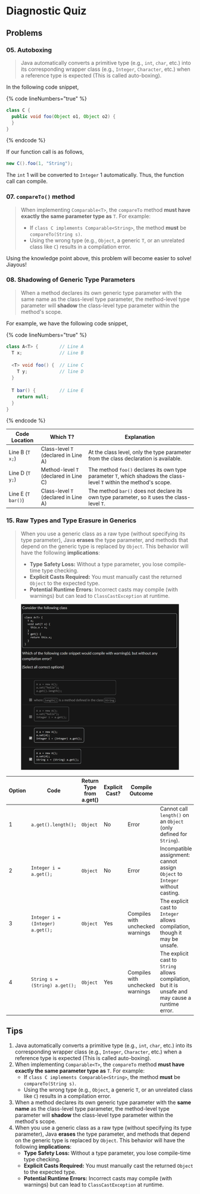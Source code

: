 # Diagnostic Quiz

## Problems

### 05. Autoboxing

> Java automatically converts a primitive type (e.g., `int`, `char`, etc.) into its corresponding wrapper class (e.g., `Integer`, `Character`, etc.) when a reference type is expected (This is called auto-boxing).

In the following code snippet,

{% code lineNumbers="true" %}
```java
class C {
  public void foo(Object o1, Object o2) { 
  }
}
```
{% endcode %}

If our function call is as follows,

```java
new C().foo(1, "String");
```

The `int` 1 will be converted to `Integer` 1 automatically. Thus, the function call can compile.

### 07. `compareTo()` method

> When implementing `Comparable<T>`, the `compareTo` method **must have exactly the same parameter type as** `T`. For example:
>
> * If `class C implements Comparable<String>`, the method **must** be `compareTo(String s)`.
> * Using the wrong type (e.g., `Object`, a generic `T`, or an unrelated class like `C`) results in a compilation error.

Using the knowledge point above, this problem will become easier to solve! Jiayous!

### 08. **Shadowing of Generic Type Parameters**

> When a method declares its own generic type parameter with the same name as the class-level type parameter, the method-level type parameter will **shadow** the class-level type parameter within the method's scope.&#x20;

For example, we have the following code snippet,

{% code lineNumbers="true" %}
```java
class A<T> {        // Line A
  T x;              // Line B
  
  <T> void foo() {  // Line C
    T y;            // line D
  }
  
  T bar() {         // Line E
    return null;
  }
}
```
{% endcode %}

|  Code Location     | 	Which T?                             | Explanation                                                                                                          |
| ------------------ | ------------------------------------- | -------------------------------------------------------------------------------------------------------------------- |
| Line B (`T x;`)    | Class-level `T` (declared in Line A)  | At the class level, only the type parameter from the class declaration is available.                                 |
| Line D (`T y;`)    | Method-level `T` (declared in Line C) | The method `foo()` declares its own type parameter `T`, which shadows the class-level `T` within the method's scope. |
| Line E (`T bar()`) | Class-level `T` (declared in Line A)  | The method `bar()` does not declare its own type parameter, so it uses the class-level `T`.                          |

### 15. Raw Types and Type Erasure in Generics

> When you use a generic class as a raw type (without specifying its type parameter), Java **erases** the type parameter, and methods that depend on the generic type is replaced by `Object`. This behavior will have the following **implications**:
>
> * **Type Safety Loss:** Without a type parameter, you lose compile-time type checking.
> * **Explicit Casts Required:** You must manually cast the returned `Object` to the expected type.
> * **Potential Runtime Errors:** Incorrect casts may compile (with warnings) but can lead to `ClassCastException` at runtime.

<figure><img src="../../../.gitbook/assets/lec05-quiz-15.png" alt="" width="563"><figcaption></figcaption></figure>

| Option | Code                             | Return Type from a.get() | Explicit Cast? | Compile Outcome                  |                                                                                                   |
| ------ | -------------------------------- | ------------------------ | -------------- | -------------------------------- | ------------------------------------------------------------------------------------------------- |
| 1      | `a.get().length();`              | `Object`                 | No             | Error                            | Cannot call `length()` on an `Object` (only defined for `String`).                                |
| 2      | `Integer i = a.get();`           | `Object`                 | No             | Error                            | Incompatible assignment: cannot assign `Object` to `Integer` without casting.                     |
| 3      | `Integer i = (Integer) a.get();` | `Object`                 | Yes            | Compiles with unchecked warnings | The explicit cast to `Integer` allows compilation, though it may be unsafe.                       |
| 4      | `String s = (String) a.get();`   | `Object`                 | Yes            | Compiles with unchecked warnings | The explicit cast to `String` allows compilation, but it is unsafe and may cause a runtime error. |

## Tips

1. Java automatically converts a primitive type (e.g., `int`, `char`, etc.) into its corresponding wrapper class (e.g., `Integer`, `Character`, etc.) when a reference type is expected (This is called auto-boxing).
2. When implementing `Comparable<T>`, the `compareTo` method **must have exactly the same parameter type as** `T`. For example:
   * If `class C implements Comparable<String>`, the method **must** be `compareTo(String s)`.
   * Using the wrong type (e.g., `Object`, a generic `T`, or an unrelated class like `C`) results in a compilation error.
3. When a method declares its own generic type parameter with the **same name** as the class-level type parameter, the method-level type parameter will **shadow** the class-level type parameter within the method's scope.&#x20;
4. When you use a generic class as a raw type (without specifying its type parameter), Java **erases** the type parameter, and methods that depend on the generic type is replaced by `Object`. This behavior will have the following **implications**:
   * **Type Safety Loss:** Without a type parameter, you lose compile-time type checking.
   * **Explicit Casts Required:** You must manually cast the returned `Object` to the expected type.
   * **Potential Runtime Errors:** Incorrect casts may compile (with warnings) but can lead to `ClassCastException` at runtime.

